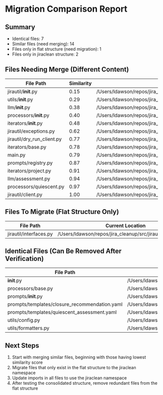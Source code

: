 # Migration Comparison Report

## Summary

- Identical files: 7
- Similar files (need merging): 14
- Files only in flat structure (need migration): 1
- Files only in jiraclean structure: 2

## Files Needing Merge (Different Content)

| File Path | Similarity | Flat Path | Jiraclean Path |
|-----------|------------|-----------|----------------|
| jirautil/__init__.py | 0.15 | /Users/ldawson/repos/jira_cleanup/src/jirautil/__init__.py | /Users/ldawson/repos/jira_cleanup/src/jiraclean/jirautil/__init__.py |
| utils/__init__.py | 0.29 | /Users/ldawson/repos/jira_cleanup/src/utils/__init__.py | /Users/ldawson/repos/jira_cleanup/src/jiraclean/utils/__init__.py |
| llm/__init__.py | 0.38 | /Users/ldawson/repos/jira_cleanup/src/llm/__init__.py | /Users/ldawson/repos/jira_cleanup/src/jiraclean/llm/__init__.py |
| processors/__init__.py | 0.40 | /Users/ldawson/repos/jira_cleanup/src/processors/__init__.py | /Users/ldawson/repos/jira_cleanup/src/jiraclean/processors/__init__.py |
| iterators/__init__.py | 0.48 | /Users/ldawson/repos/jira_cleanup/src/iterators/__init__.py | /Users/ldawson/repos/jira_cleanup/src/jiraclean/iterators/__init__.py |
| jirautil/exceptions.py | 0.62 | /Users/ldawson/repos/jira_cleanup/src/jirautil/exceptions.py | /Users/ldawson/repos/jira_cleanup/src/jiraclean/jirautil/exceptions.py |
| jirautil/dry_run_client.py | 0.77 | /Users/ldawson/repos/jira_cleanup/src/jirautil/dry_run_client.py | /Users/ldawson/repos/jira_cleanup/src/jiraclean/jirautil/dry_run_client.py |
| iterators/base.py | 0.78 | /Users/ldawson/repos/jira_cleanup/src/iterators/base.py | /Users/ldawson/repos/jira_cleanup/src/jiraclean/iterators/base.py |
| main.py | 0.79 | /Users/ldawson/repos/jira_cleanup/src/main.py | /Users/ldawson/repos/jira_cleanup/src/jiraclean/main.py |
| prompts/registry.py | 0.87 | /Users/ldawson/repos/jira_cleanup/src/prompts/registry.py | /Users/ldawson/repos/jira_cleanup/src/jiraclean/prompts/registry.py |
| iterators/project.py | 0.91 | /Users/ldawson/repos/jira_cleanup/src/iterators/project.py | /Users/ldawson/repos/jira_cleanup/src/jiraclean/iterators/project.py |
| llm/assessment.py | 0.94 | /Users/ldawson/repos/jira_cleanup/src/llm/assessment.py | /Users/ldawson/repos/jira_cleanup/src/jiraclean/llm/assessment.py |
| processors/quiescent.py | 0.97 | /Users/ldawson/repos/jira_cleanup/src/processors/quiescent.py | /Users/ldawson/repos/jira_cleanup/src/jiraclean/processors/quiescent.py |
| jirautil/client.py | 1.00 | /Users/ldawson/repos/jira_cleanup/src/jirautil/client.py | /Users/ldawson/repos/jira_cleanup/src/jiraclean/jirautil/client.py |

## Files To Migrate (Flat Structure Only)

| File Path | Current Location | Target Location |
|-----------|------------------|----------------|
| jirautil/interfaces.py | /Users/ldawson/repos/jira_cleanup/src/jirautil/interfaces.py | src/jiraclean/jirautil/interfaces.py |

## Identical Files (Can Be Removed After Verification)

| File Path | Flat Path | Jiraclean Path |
|-----------|-----------|----------------|
| __init__.py | /Users/ldawson/repos/jira_cleanup/src/__init__.py | /Users/ldawson/repos/jira_cleanup/src/jiraclean/__init__.py |
| processors/base.py | /Users/ldawson/repos/jira_cleanup/src/processors/base.py | /Users/ldawson/repos/jira_cleanup/src/jiraclean/processors/base.py |
| prompts/__init__.py | /Users/ldawson/repos/jira_cleanup/src/prompts/__init__.py | /Users/ldawson/repos/jira_cleanup/src/jiraclean/prompts/__init__.py |
| prompts/templates/closure_recommendation.yaml | /Users/ldawson/repos/jira_cleanup/src/prompts/templates/closure_recommendation.yaml | /Users/ldawson/repos/jira_cleanup/src/jiraclean/prompts/templates/closure_recommendation.yaml |
| prompts/templates/quiescent_assessment.yaml | /Users/ldawson/repos/jira_cleanup/src/prompts/templates/quiescent_assessment.yaml | /Users/ldawson/repos/jira_cleanup/src/jiraclean/prompts/templates/quiescent_assessment.yaml |
| utils/config.py | /Users/ldawson/repos/jira_cleanup/src/utils/config.py | /Users/ldawson/repos/jira_cleanup/src/jiraclean/utils/config.py |
| utils/formatters.py | /Users/ldawson/repos/jira_cleanup/src/utils/formatters.py | /Users/ldawson/repos/jira_cleanup/src/jiraclean/utils/formatters.py |

## Next Steps

1. Start with merging similar files, beginning with those having lowest similarity score
2. Migrate files that only exist in the flat structure to the jiraclean namespace
3. Update imports in all files to use the jiraclean namespace
4. After testing the consolidated structure, remove redundant files from the flat structure
